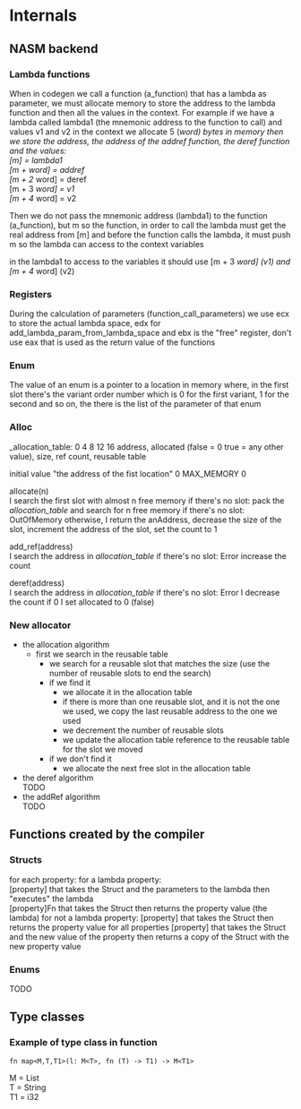# Internals

## NASM backend

### Lambda functions

When in codegen we call a function (a_function) that has a lambda as parameter,
we must allocate memory to store the address to the lambda function and then all the values in the context.
For example if we have a lambda called lambda1 (the mnemonic address to the function to call) and values v1 and v2 in
the context
we allocate 5 (*word) bytes in memory then we store the address, the address of the addref function, the deref function
and the values:  
[m] = lambda1  
[m + word] = addref  
[m + 2* word] = deref  
[m + 3 *word] = v1  
[m + 4* word] = v2

Then we do not pass the mnemonic address (lambda1) to the function (a_function), but m
so the function, in order to call the lambda must get the real address from [m]
and before the function calls the lambda, it must push m so the lambda can access to the context variables

in the lambda1 to access to the variables it should use [m + 3 *word] (v1) and [m + 4* word] (v2)

### Registers

During the calculation of parameters (function_call_parameters) we use ecx to store the actual lambda space,
edx for add_lambda_param_from_lambda_space and ebx is the "free" register, don't use eax that is used as the return
value of the functions

### Enum

The value of an enum is a pointer to a location in memory where, in the first slot there's the variant order number
which is 0 for the first variant, 1 for the second and so on, the there is the list of the parameter of that enum

### Alloc

_allocation_table:
0 4 8 12 16
address, allocated (false = 0 true = any other value), size, ref count, reusable table

initial value
"the address of the fist location" 0 MAX_MEMORY 0

allocate(n)  
I search the first slot with almost n free memory
if there's no slot: pack the *allocation_table* and search for n free memory
if there's no slot: OutOfMemory
otherwise, I return the anAddress, decrease the size of the slot, increment the address of the slot,
set the count to 1

add_ref(address)  
I search the address in *allocation_table*
if there's no slot: Error
increase the count

deref(address)  
I search the address in *allocation_table*
if there's no slot: Error
I decrease the count
if 0 I set allocated to 0 (false)

### New allocator

- the allocation algorithm
  - first we search in the reusable table
    - we search for a reusable slot that matches the size (use the number of reusable slots to end the search)
    - if we find it
      - we allocate it in the allocation table
      - if there is more than one reusable slot, and it is not the one we used, we copy the last reusable address
              to the one we used
      - we decrement the number of reusable slots
      - we update the allocation table reference to the reusable table for the slot we moved
    - if we don't find it
      - we allocate the next free slot in the allocation table
- the deref algorithm  
  TODO
- the addRef algorithm  
  TODO

## Functions created by the compiler

### Structs

for each property:
for a lambda property:  
[property] that takes the Struct and the parameters to the lambda then "executes" the lambda  
[property]Fn that takes the Struct then returns the property value (the lambda)
for not a lambda property:
[property] that takes the Struct then returns the property value
for all properties
[property] that takes the Struct and the new value of the property then returns a copy of the Struct with the new
property value

### Enums

TODO

## Type classes

### Example of type class in function

`fn map<M,T,T1>(l: M<T>, fn (T) -> T1) -> M<T1>`

M  = List  
T  = String  
T1 = i32  
